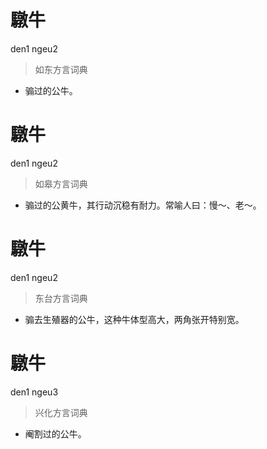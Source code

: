 # 驐牛
den1 ngeu2
> 如东方言词典
- 骟过的公牛。

# 驐牛
den1 ngeu2
> 如皋方言词典
- 骟过的公黄牛，其行动沉稳有耐力。常喻人曰：慢～、老～。

# 驐牛
den1 ngeu2
> 东台方言词典
- 骟去生殖器的公牛，这种牛体型高大，两角张开特别宽。

# 驐牛
den1 ngeu3
> 兴化方言词典
- 阉割过的公牛。
